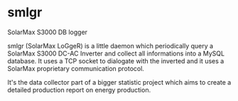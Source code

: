 smlgr
=====

SolarMax S3000 DB logger

smlgr (SolarMax LoGgeR) is a little daemon which periodically query a
SolarMax S3000 DC-AC Inverter and collect all informations into a MySQL
database.
It uses a TCP socket to dialogate with the inverted and it uses a
SolarMax proprietary communication protocol.

It's the data collector part of a bigger statistic project which aims
to create a detailed production report on energy production.